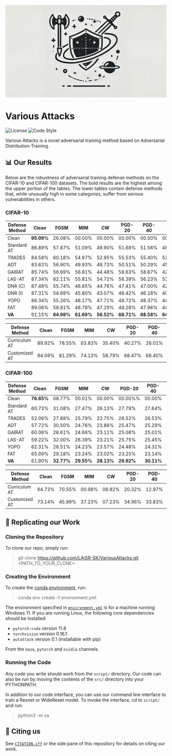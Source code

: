 ![](asset/repo/image/banner.webp)
# Various Attacks
![License](https://img.shields.io/github/license/LAiSR-SK/VariousAttacks) ![Code Style](https://img.shields.io/badge/code_style-Ruff-orange)

Various Attacks is a novel adversarial training method based on Adversarial Distribution Training. <!--TODO: Someone needs to add to this -->

## 📊 Our Results
Below are the robustness of adversarial training defense methods on the CIFAR-10 and CIFAR-100 datasets. The bold results are the highest among the upper portion of the tables. The lower tables contain defense methods that, while unusually high in some categories, suffer from serious vulnerabilities in others.

<!--TODO: Is there a reason the original tables were formatted with a * for "better than the majority of other methods"? This seems like a strange way to present results -->
### CIFAR-10
| Defense Method| Clean     | FGSM      | MIM       | CW        | PGD-20    | PGD-40    | AA        |
|---------------|-----------|-----------|-----------|-----------|-----------|-----------|-----------|
| Clean         | **95.09%**| 26.08%    | 00.00%    | 00.00%    | 00.00%    | 00.00%    | 00.00%    |
| Standard AT   | 86.89%    | 57.87%    | 51.09%    | 49.90%    | 51.68%    | 51.56%    | 48.32%    |
| TRADES        | 84.58%    | 60.18%    | 54.97%    | 52.95%    | 55.53%    | 55.40%    | 52.02%    |
| ADT           | 83.63%    | 56.90%    | 49.93%    | 48.73%    | 50.51%    | 50.29%    | 45.98%    |
| GAIRAT        | 85.74%    | 56.69%    | 56.81%    | 44.48%    | 58.63%    | 58.67%    | 42.48%    |
| LAS-AT        | 87.34%    | 62.11%    | 55.81%    | 54.72%    | 56.39%    | 56.23%    | 53.03%    |
| DNR (C)       | 87.48%    | 55.74%    | 46.65%    | 44.76%    | 47.41%    | 47.00%    | 42.40%    |
| DNR (I)       | 87.31%    | 54.69%    | 45.80%    | 43.07%    | 46.42%    | 46.18%    | 40.97%    |
| YOPO          | 86.34%    | 55.26%    | 48.17%    | 47.71%    | 48.72%    | 48.37%    | 44.93%    |
| FAT           | 89.06%    | 58.81%    | 48.78%    | 47.29%    | 48.28%    | 47.96%    | 44.42%    |
| **VA**        | 91.15%    | **64.98%**| **61.69%**| **56.52%**| **68.71%**|**68.58%** | **64.74%**|

| Defense Method| Clean     | FGSM      | MIM       | CW        | PGD-20    | PGD-40    | AA        |
|---------------|-----------|-----------|-----------|-----------|-----------|-----------|-----------|
| Curriculum AT | 89.92%    | 78.55%    | 03.83%    | 35.40%    | 40.27%    | 26.01%    | 00.14%    |
| Customized AT | 94.09%    | 81.29%    | 74.13%    | 58.79%    | 68.47%    | 66.40%    | 21.68%    |

### CIFAR-100
| Defense Method| Clean     | FGSM      | MIM       | CW        | PGD-20    | PGD-40    | AA        |
|---------------|-----------|-----------|-----------|-----------|-----------|-----------|-----------|
| Clean         | **76.65%**| 08.77%    | 00.01%    | 00.00%    | 00.00%%   | 00.00%    | 00.00%    |
| Standard AT   | 60.73%    | 31.08%    | 27.47%    | 26.13%    | 27.79%    | 27.64%    | 24.90%    |
| TRADES        | 52.06%    | 27.88%    | 25.79%    | 22.75%    | 26.52%    | 26.53%    | 21.93%    |
| ADT           | 57.72%    | 30.50%    | 24.76%    | 23.88%    | 25.47%    | 25.29%    | 21.53%    |
| GAIRAT        | 60.06%    | 28.61%    | 24.66%    | 23.11%    | 25.08%    | 25.01%    | 21.28%    |
| LAS-AT        | 59.22%    | 32.00%    | 26.39%    | 23.21%    | 25.75%    | 25.45%    | 21.96%    |
| YOPO          | 62.31%    | 28.51%    | 24.23%    | 23.57%    | 24.48%    | 24.31%    | 21.37%    |
| FAT           | 65.09%    | 29.18%    | 23.24%    | 23.02%    | 23.25%    | 23.14%    | 21.44%    |
| **VA**        | 61.90%    | **32.77%**| **29.55%**| **28.13%**| **29.92%**| **30.11%**| **25.93%**|

| Defense Method| Clean     | FGSM      | MIM       | CW        | PGD-20    | PGD-40    | AA        |
|---------------|-----------|-----------|-----------|-----------|-----------|-----------|-----------|
| Curriculum AT | 64.73%    | 70.55%    | 00.98%    | 08.92%    | 20.32%    | 12.97%    | 00.03%    |
| Customized AT | 73.14%    | 45.99%    | 37.23%    | 07.23%    | 34.96%    | 33.83%    | 11.59%    |

## 🔬 Replicating our Work
### Cloning the Repository
To clone our repo, simply run:
> git clone https://github.com/LAiSR-SK/VariousAttacks.git <PATH_TO_YOUR_CLONE>

### Creating the Environment
To create the [conda environment](https://conda.io/projects/conda/en/latest/user-guide/getting-started.html), run:
> conda env create -f environment.yml

The environment specified in [`environment.yml`](environment.yml) is for a machine running Windows 11. If you are running Linux, the following core dependencies should be installed:
- `pytorch-cuda` version 11.8
- `torchvision` version 0.16.1
- `autattack` version 0.1 (installable with pip)

From the `base`, `pytorch` and `nvidia` channels.

### Running the Code
Any code you write should work from the `script/` directory. Our code can also be run by moving the contents of the `src/` directory into your PYTHONPATH.

In addition to our code interface, you can use our command line interface to train a Resnet or WideReset model. To invoke the interface, cd to `script/` and run:
> python3 -m va

## 📝 Citing us
See [`CITATION.cff`](CITATION.cff) or the side pane of this repository for details on citing our work.
